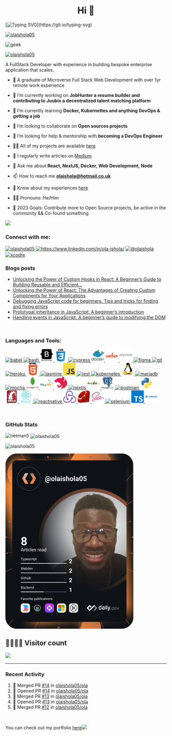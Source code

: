 <!-- ### Hi there, <img src="https://raw.githubusercontent.com/MartinHeinz/MartinHeinz/master/wave.gif" width="30px" height="30px">  -->

<h1 align="center">Hi 👋</h1>


[![Typing SVG](https://readme-typing-svg.demolab.com?font=Fira+Code&pause=1000&width=435&lines=I'm+Ola!%2C+a+Full+Stack+Developer.)](https://git.io/typing-svg)

<p align="left"> <a href="https://github.com/ryo-ma/github-profile-trophy"><img src="https://github-profile-trophy.vercel.app/?username=olaishola05" alt="olaishola05" /></a> </p>


![geek](https://user-images.githubusercontent.com/45001916/226130038-110c631c-8bf8-4f55-9b62-95ab1159f51e.gif)

<p align="left"> <a href="https://twitter.com/orlaish" target="blank"><img src="https://img.shields.io/twitter/follow/olaishola05?logo=twitter&style=for-the-badge" alt="olaishola05" /></a> </p>

A FullStack Developer with experience in building bespoke enterprise application that scales.

- 🌱 A graduate of Microverse Full Stack Web Development with over 1yr remote work experience

- 🔭 I’m currently working on **JobHunter a resume builder and contributing to Juubix a decentralized talent matching platform**

- 🌱 I’m currently learning **Docker, Kubernettes and anything DevOps & getting a job**

- 👯 I’m looking to collaborate on **Open sources projects**

- 🤝 I’m looking for help & mentorship with **becoming a DevOps Engineer**

- 👨‍💻 All of my projects are available [here](https://olaishola05.github.io/)

- 📝 I regularly write articles on [Medium](https://olaishola.medium.com/)

- 💬 Ask me about **React, NextJS, Docker, Web Development, Node**

- 📫 How to reach me **olaishola@hotmail.co.uk**

- 📄 Know about my experiences [here](https://docs.google.com/document/d/11o8PiZv4zIQlrmwYIuMhQLr05-GTl5IlsVPSbkGacFU/edit?usp=sharing)

- 💇‍♂️ Pronouns: He/Him
- 🥅 2023 Goals: Contribute more to Open Source projects, be active in the community && Co-found something 


![](https://komarev.com/ghpvc/?username=olaishola05&style=for-the-badge)


<h3 align="left">Connect with me:</h3>
<p align="left">
<a href="https://twitter.com/olaishola05" target="blank"><img align="center" src="https://raw.githubusercontent.com/rahuldkjain/github-profile-readme-generator/master/src/images/icons/Social/twitter.svg" alt="olaishola05" height="30" width="40" /></a>
<a href="https://linkedin.com/in/https://www.linkedin.com/in/ola-ishola/" target="blank"><img align="center" src="https://raw.githubusercontent.com/rahuldkjain/github-profile-readme-generator/master/src/images/icons/Social/linked-in-alt.svg" alt="https://www.linkedin.com/in/ola-ishola/" height="30" width="40" /></a>
<a href="https://medium.com/@olaishola" target="blank"><img align="center" src="https://raw.githubusercontent.com/rahuldkjain/github-profile-readme-generator/master/src/images/icons/Social/medium.svg" alt="@olaishola" height="30" width="40" /></a>
<a href="https://instagram.com/xcodre" target="blank"><img align="center" src="https://raw.githubusercontent.com/rahuldkjain/github-profile-readme-generator/master/src/images/icons/Social/instagram.svg" alt="xcodre" height="30" width="40" /></a>
</p>

### Blogs posts
<!-- BLOG-POST-LIST:START -->
- [Unlocking the Power of Custom Hooks in React: A Beginner’s Guide to Building Reusable and Efficient…](https://olaishola.medium.com/unlocking-the-power-of-custom-hooks-in-react-a-beginners-guide-to-building-reusable-and-efficient-cf271b09071?source=rss-e2bad2597147------2)
- [Unlocking the Power of React: The Advantages of Creating Custom Components for Your Applications](https://olaishola.medium.com/unlocking-the-power-of-react-the-advantages-of-creating-custom-components-for-your-applications-35ba9b68e014?source=rss-e2bad2597147------2)
- [Debugging JavaScript code for beginners: Tips and tricks for finding and fixing errors](https://olaishola.medium.com/debugging-javascript-code-for-beginners-tips-and-tricks-for-finding-and-fixing-errors-15f1b04d033c?source=rss-e2bad2597147------2)
- [Prototypal inheritance in JavaScript: A beginner’s introduction](https://olaishola.medium.com/prototypal-inheritance-in-javascript-a-beginners-introduction-4efd3d3d0e2?source=rss-e2bad2597147------2)
- [Handling events in JavaScript: A beginner’s guide to modifying the DOM](https://olaishola.medium.com/handling-events-in-javascript-a-beginners-guide-to-modifying-the-dom-d7ea1485ae98?source=rss-e2bad2597147------2)
<!-- BLOG-POST-LIST:END -->

<br>

<h3 align="left">Languages and Tools:</h3>
<p align="left"> <a href="https://babeljs.io/" target="_blank" rel="noreferrer"> <img src="https://www.vectorlogo.zone/logos/babeljs/babeljs-icon.svg" alt="babel" width="40" height="40"/> </a> <a href="https://www.gnu.org/software/bash/" target="_blank" rel="noreferrer"> <img src="https://www.vectorlogo.zone/logos/gnu_bash/gnu_bash-icon.svg" alt="bash" width="40" height="40"/> </a> <a href="https://getbootstrap.com" target="_blank" rel="noreferrer"> <img src="https://raw.githubusercontent.com/devicons/devicon/master/icons/bootstrap/bootstrap-plain-wordmark.svg" alt="bootstrap" width="40" height="40"/> </a> <a href="https://www.w3schools.com/css/" target="_blank" rel="noreferrer"> <img src="https://raw.githubusercontent.com/devicons/devicon/master/icons/css3/css3-original-wordmark.svg" alt="css3" width="40" height="40"/> </a> <a href="https://www.cypress.io" target="_blank" rel="noreferrer"> <img src="https://raw.githubusercontent.com/simple-icons/simple-icons/6e46ec1fc23b60c8fd0d2f2ff46db82e16dbd75f/icons/cypress.svg" alt="cypress" width="40" height="40"/> </a> <a href="https://www.docker.com/" target="_blank" rel="noreferrer"> <img src="https://raw.githubusercontent.com/devicons/devicon/master/icons/docker/docker-original-wordmark.svg" alt="docker" width="40" height="40"/> </a> <a href="https://emberjs.com/" target="_blank" rel="noreferrer"> <img src="https://raw.githubusercontent.com/devicons/devicon/master/icons/ember/ember-original-wordmark.svg" alt="ember" width="40" height="40"/> </a> <a href="https://expressjs.com" target="_blank" rel="noreferrer"> <img src="https://raw.githubusercontent.com/devicons/devicon/master/icons/express/express-original-wordmark.svg" alt="express" width="40" height="40"/> </a> <a href="https://www.figma.com/" target="_blank" rel="noreferrer"> <img src="https://www.vectorlogo.zone/logos/figma/figma-icon.svg" alt="figma" width="40" height="40"/> </a> <a href="https://git-scm.com/" target="_blank" rel="noreferrer"> <img src="https://www.vectorlogo.zone/logos/git-scm/git-scm-icon.svg" alt="git" width="40" height="40"/> </a> <a href="https://heroku.com" target="_blank" rel="noreferrer"> <img src="https://www.vectorlogo.zone/logos/heroku/heroku-icon.svg" alt="heroku" width="40" height="40"/> </a> <a href="https://www.w3.org/html/" target="_blank" rel="noreferrer"> <img src="https://raw.githubusercontent.com/devicons/devicon/master/icons/html5/html5-original-wordmark.svg" alt="html5" width="40" height="40"/> </a> <a href="https://jasmine.github.io/" target="_blank" rel="noreferrer"> <img src="https://www.vectorlogo.zone/logos/jasmine/jasmine-icon.svg" alt="jasmine" width="40" height="40"/> </a> <a href="https://developer.mozilla.org/en-US/docs/Web/JavaScript" target="_blank" rel="noreferrer"> <img src="https://raw.githubusercontent.com/devicons/devicon/master/icons/javascript/javascript-original.svg" alt="javascript" width="40" height="40"/> </a> <a href="https://jestjs.io" target="_blank" rel="noreferrer"> <img src="https://www.vectorlogo.zone/logos/jestjsio/jestjsio-icon.svg" alt="jest" width="40" height="40"/> </a> <a href="https://kubernetes.io" target="_blank" rel="noreferrer"> <img src="https://www.vectorlogo.zone/logos/kubernetes/kubernetes-icon.svg" alt="kubernetes" width="40" height="40"/> </a> <a href="https://www.linux.org/" target="_blank" rel="noreferrer"> <img src="https://raw.githubusercontent.com/devicons/devicon/master/icons/linux/linux-original.svg" alt="linux" width="40" height="40"/> </a> <a href="https://mariadb.org/" target="_blank" rel="noreferrer"> <img src="https://www.vectorlogo.zone/logos/mariadb/mariadb-icon.svg" alt="mariadb" width="40" height="40"/> </a> <a href="https://mochajs.org" target="_blank" rel="noreferrer"> <img src="https://www.vectorlogo.zone/logos/mochajs/mochajs-icon.svg" alt="mocha" width="40" height="40"/> </a> <a href="https://www.mongodb.com/" target="_blank" rel="noreferrer"> <img src="https://raw.githubusercontent.com/devicons/devicon/master/icons/mongodb/mongodb-original-wordmark.svg" alt="mongodb" width="40" height="40"/> </a> <a href="https://www.mysql.com/" target="_blank" rel="noreferrer"> <img src="https://raw.githubusercontent.com/devicons/devicon/master/icons/mysql/mysql-original-wordmark.svg" alt="mysql" width="40" height="40"/> </a> <a href="https://nestjs.com/" target="_blank" rel="noreferrer"> <img src="https://raw.githubusercontent.com/devicons/devicon/master/icons/nestjs/nestjs-plain.svg" alt="nestjs" width="40" height="40"/> </a> <a href="https://nextjs.org/" target="_blank" rel="noreferrer"> <img src="https://cdn.worldvectorlogo.com/logos/nextjs-2.svg" alt="nextjs" width="40" height="40"/> </a> <a href="https://nodejs.org" target="_blank" rel="noreferrer"> <img src="https://raw.githubusercontent.com/devicons/devicon/master/icons/nodejs/nodejs-original-wordmark.svg" alt="nodejs" width="40" height="40"/> </a> <a href="https://www.postgresql.org" target="_blank" rel="noreferrer"> <img src="https://raw.githubusercontent.com/devicons/devicon/master/icons/postgresql/postgresql-original-wordmark.svg" alt="postgresql" width="40" height="40"/> </a> <a href="https://postman.com" target="_blank" rel="noreferrer"> <img src="https://www.vectorlogo.zone/logos/getpostman/getpostman-icon.svg" alt="postman" width="40" height="40"/> </a> <a href="https://www.python.org" target="_blank" rel="noreferrer"> <img src="https://raw.githubusercontent.com/devicons/devicon/master/icons/python/python-original.svg" alt="python" width="40" height="40"/> </a> <a href="https://rubyonrails.org" target="_blank" rel="noreferrer"> <img src="https://raw.githubusercontent.com/devicons/devicon/master/icons/rails/rails-original-wordmark.svg" alt="rails" width="40" height="40"/> </a> <a href="https://reactjs.org/" target="_blank" rel="noreferrer"> <img src="https://raw.githubusercontent.com/devicons/devicon/master/icons/react/react-original-wordmark.svg" alt="react" width="40" height="40"/> </a> <a href="https://reactnative.dev/" target="_blank" rel="noreferrer"> <img src="https://reactnative.dev/img/header_logo.svg" alt="reactnative" width="40" height="40"/> </a> <a href="https://redux.js.org" target="_blank" rel="noreferrer"> <img src="https://raw.githubusercontent.com/devicons/devicon/master/icons/redux/redux-original.svg" alt="redux" width="40" height="40"/> </a> <a href="https://www.ruby-lang.org/en/" target="_blank" rel="noreferrer"> <img src="https://raw.githubusercontent.com/devicons/devicon/master/icons/ruby/ruby-original.svg" alt="ruby" width="40" height="40"/> </a> <a href="https://sass-lang.com" target="_blank" rel="noreferrer"> <img src="https://raw.githubusercontent.com/devicons/devicon/master/icons/sass/sass-original.svg" alt="sass" width="40" height="40"/> </a> <a href="https://www.selenium.dev" target="_blank" rel="noreferrer"> <img src="https://raw.githubusercontent.com/detain/svg-logos/780f25886640cef088af994181646db2f6b1a3f8/svg/selenium-logo.svg" alt="selenium" width="40" height="40"/> </a> <a href="https://www.typescriptlang.org/" target="_blank" rel="noreferrer"> <img src="https://raw.githubusercontent.com/devicons/devicon/master/icons/typescript/typescript-original.svg" alt="typescript" width="40" height="40"/> </a> <a href="https://webpack.js.org" target="_blank" rel="noreferrer"> <img src="https://raw.githubusercontent.com/devicons/devicon/d00d0969292a6569d45b06d3f350f463a0107b0d/icons/webpack/webpack-original-wordmark.svg" alt="webpack" width="40" height="40"/> </a> </p>

<br>

<!-- 

<p align="center">&nbsp;<img src="https://github-readme-stats.vercel.app/api?username=olaishola05&show_icons=true&theme=merko" alt="Ola Ishola" /></p>

<p align="center"><img src="https://github-readme-streak-stats.herokuapp.com?user=olaishola05&theme=github-dark&date_format=M%20j%5B%2C%20Y%5D&fire=DDD877" alt="Oladipupo Ishola" /></p>

<p align="center"><img src="https://github-readme-stats.vercel.app/api/top-langs/?username=olaishola05&hide=ejs,PLpgSQL,C++,shell&langs_count=10&layout=compact&theme=vue"</p> -->

<h3 align="left">GitHub Stats</h3>

<p><img align="left" src="https://github-readme-stats.vercel.app/api/top-langs?username=olaishola05&show_icons=true&locale=en&layout=compact" alt="netman5" /></p>

<p>&nbsp;<img align="center" src="https://github-readme-stats.vercel.app/api?username=olaishola05&show_icons=true&locale=en" alt="olaishola05" /></p>

<p>&nbsp;<img align="left" src="https://github-readme-streak-stats.herokuapp.com/?user=olaishola05&" alt="olaishola05" /></p>
<a align="center" href="https://app.daily.dev/olaishola05"><img src="https://github.com/olaishola05/olaishola05/blob/main/devcard.svg" width="400" alt="Oladipupo Ishola's Dev Card"/></a>


<!--START_SECTION:waka-->
## 👨‍👨‍👦‍👦 Visitor count
<img src="https://profile-counter.glitch.me/olaishola05/count.svg" />
<!--END_SECTION:waka-->

---

### Recent Activity

<!--START_SECTION:activity-->

1. 🎉 Merged PR [#14](https://github.com/olaishola05/ola/pull/14) in [olaishola05/ola](https://github.com/olaishola05/ola)
2. 💪 Opened PR [#14](https://github.com/olaishola05/ola/pull/14) in [olaishola05/ola](https://github.com/olaishola05/ola)
3. 🎉 Merged PR [#13](https://github.com/olaishola05/ola/pull/13) in [olaishola05/ola](https://github.com/olaishola05/ola)
4. 💪 Opened PR [#13](https://github.com/olaishola05/ola/pull/13) in [olaishola05/ola](https://github.com/olaishola05/ola)
5. 🎉 Merged PR [#12](https://github.com/olaishola05/ola/pull/12) in [olaishola05/ola](https://github.com/olaishola05/ola)
<!--END_SECTION:activity-->

<br>

<p>You can check out my portfolio <a href="https://olaishola05.github.io/">here</a><img src="https://media.giphy.com/media/cKPse5DZaptID3YAMK/giphy.gif" width="60"></p>

[website]: https://olaishola05.github.io/
[olaishola05]: https://github.com/olaishola05
[twitter]: https://twitter.com/olaishola05
[instagram]: https://instagram.com/xcodre
[linkedin]: https://linkedin.com/in/ola-ishola
[polywork]: https://www.polywork.com/olaish
